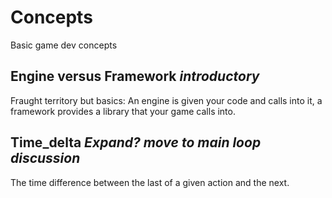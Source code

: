 # Concepts

Basic game dev concepts

## Engine versus Framework _introductory_

Fraught territory but basics: An engine is given your code and calls
into it, a framework provides a library that your game calls into.

## Time_delta _Expand? move to main loop discussion_

The time difference between the last of a given action and the next.
